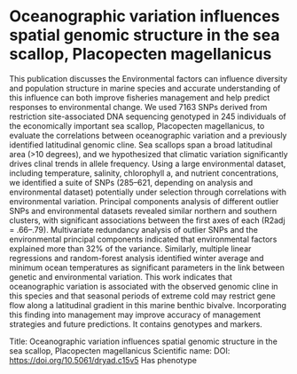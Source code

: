 # Oceanographic variation influences spatial genomic structure in the sea scallop, Placopecten magellanicus

This publication discusses the Environmental factors can influence diversity and population structure in marine species and accurate understanding of this influence can both improve fisheries management and help predict responses to environmental change. We used 7163 SNPs derived from restriction site-associated DNA sequencing genotyped in 245 individuals of the economically important sea scallop, Placopecten magellanicus, to evaluate the correlations between oceanographic variation and a previously identified latitudinal genomic cline. Sea scallops span a broad latitudinal area (>10 degrees), and we hypothesized that climatic variation significantly drives clinal trends in allele frequency. Using a large environmental dataset, including temperature, salinity, chlorophyll a, and nutrient concentrations, we identified a suite of SNPs (285–621, depending on analysis and environmental dataset) potentially under selection through correlations with environmental variation. Principal components analysis of different outlier SNPs and environmental datasets revealed similar northern and southern clusters, with significant associations between the first axes of each (R2adj = .66–.79). Multivariate redundancy analysis of outlier SNPs and the environmental principal components indicated that environmental factors explained more than 32% of the variance. Similarly, multiple linear regressions and random-forest analysis identified winter average and minimum ocean temperatures as significant parameters in the link between genetic and environmental variation. This work indicates that oceanographic variation is associated with the observed genomic cline in this species and that seasonal periods of extreme cold may restrict gene flow along a latitudinal gradient in this marine benthic bivalve. Incorporating this finding into management may improve accuracy of management strategies and future predictions.
It contains  genotypes and  markers.

Title: Oceanographic variation influences spatial genomic structure in the sea scallop, Placopecten magellanicus
Scientific name: 
DOI: https://doi.org/10.5061/dryad.c15v5
Has phenotype 

